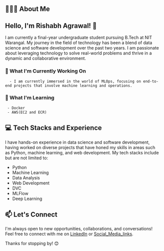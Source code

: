 

## 👨🏻‍💻 About Me
## Hello, I'm Rishabh Agrawal! 👋

I am currently a final-year undergraduate student pursuing B.Tech at NIT Warangal. My journey in the field of technology has been a blend of data science and software development over the past two years. I am passionate about leveraging technology to solve real-world problems and thrive in a dynamic and collaborative environment.

### 🔭 What I'm Currently Working On

      - I am currently immersed in the world of MLOps, focusing on end-to-end projects that involve machine learning and operations. 

### 🌱 What I'm Learning
     - Docker
     - AWS(EC2 and ECR)

## 💻 Tech Stacks and Experience

I have hands-on experience in data science and software development, having worked on diverse projects that have honed my skills in areas such as Python, machine learning, and web development. My tech stacks include but are not limited to:

- Python
- Machine Learning
- Data Analysis
- Web Development
- DVC
- MLFlow
- Deep Learning



## 📫 Let's Connect

I'm always open to new opportunities, collaborations, and conversations! Feel free to connect with me on [LinkedIn](https://www.linkedin.com/in/rishabhagrawal277/) or [Social_Media_links](https://linktr.ee/rishabhagrawal277).

Thanks for stopping by! 😊


